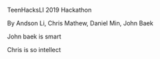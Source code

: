 TeenHacksLI 2019 Hackathon

By Andson Li, Chris Mathew, Daniel Min, John Baek

John baek is smart

Chris is so intellect
